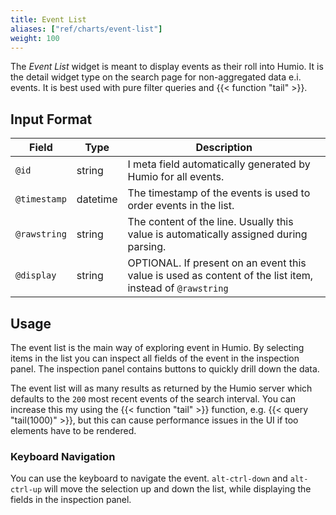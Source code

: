 ```yaml
---
title: Event List
aliases: ["ref/charts/event-list"]
weight: 100
---
```


The _Event List_ widget is meant to display events as their roll into Humio. It
is the detail widget type on the search page for non-aggregated data e.i. events.
It is best used with pure filter queries and {{< function "tail" >}}.

## Input Format

| Field         | Type     | Description                                                                                                     |
|---------------|----------|-----------------------------------------------------------------------------------------------------------------|
| `@id`         | string   | I meta field automatically generated by Humio for all events.                                                   |
| `@timestamp`  | datetime | The timestamp of the events is used to order events in the list.                                                |
| `@rawstring`  | string   | The content of the line. Usually this value is automatically assigned during parsing.                           |
| `@display`    | string   | OPTIONAL. If present on an event this value is used as content of the list item, instead of `@rawstring`        |

## Usage

The event list is the main way of exploring event in Humio. By selecting items in
the list you can inspect all fields of the event in the inspection panel.
The inspection panel contains buttons to quickly drill down the data.

The event list will as many results as returned by the Humio server which defaults
to the `200` most recent events of the search interval. You can increase this
my using the {{< function "tail" >}} function, e.g. {{< query "tail(1000)" >}},
but this can cause performance issues in the UI if too elements have to be rendered.  

### Keyboard Navigation

You can use the keyboard to navigate the event. `alt-ctrl-down` and `alt-ctrl-up`
will move the selection up and down the list, while displaying the fields in the
inspection panel.

